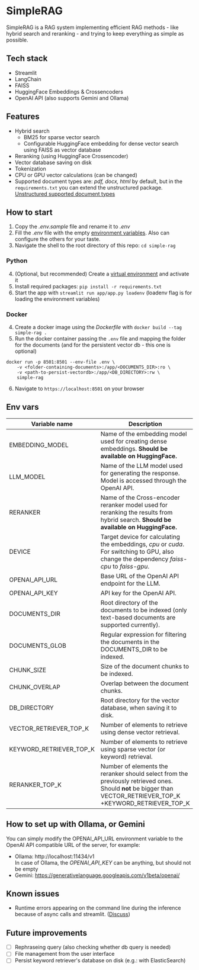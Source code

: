 # SimpleRAG
SimpleRAG is a RAG system implementing efficient RAG methods - like hybrid search and reranking - and trying to keep everything as simple as possible.

## Tech stack
- Streamlit
- LangChain
- FAISS
- HuggingFace Embeddings & Crossencoders
- OpenAI API (also supports Gemini and Ollama)

## Features
- Hybrid search
    - BM25 for sparse vector search
    - Configurable HuggingFace embedding for dense vector search using FAISS as vector database
- Reranking (using HuggingFace Crossencoder)
- Vector database saving on disk
- Tokenization
- CPU or GPU vector calculations (can be changed)
- Supported document types are: *pdf, docx, html* by default, but in the `requirements.txt` you can extend the unstructured package. [Unstructured supported document types](https://docs.unstructured.io/open-source/core-functionality/partitioning)

## How to start
1. Copy the *.env.sample* file and rename it to *.env*
2. Fill the *.env* file with the empty [environment variables](#env-vars). Also can configure the others for your taste.
3. Navigate the shell to the root directory of this repo: `cd simple-rag`
### Python
4. (Optional, but recommended) Create a [virtual environment](https://docs.python.org/3/library/venv.html) and activate it
5. Install required packages: `pip install -r requirements.txt`
6. Start the app with `streamlit run app/app.py loadenv` (loadenv flag is for loading the environment variables)
### Docker
4. Create a docker image using the *Dockerfile* with `docker build --tag simple-rag .`
5. Run the docker container passing the `.env` file and mapping the folder for the documents (and for the persistent vector db - this one is optional)
```
docker run -p 8501:8501 --env-file .env \
    -v <folder-containing-documents>:/app/<DOCUMENTS_DIR>:ro \
    -v <path-to-persist-vectordb>:/app/<DB_DIRECTORY>:rw \
    simple-rag
```
6. Navigate to `https://localhost:8501` on your browser

## Env vars

| Variable name           | Description                                                                                                                                                                        |
| ----------------------- | ---------------------------------------------------------------------------------------------------------------------------------------------------------------------------------- |
| EMBEDDING_MODEL         | Name of the embedding model used for creating dense embeddings. **Should be available on HuggingFace.**                                                                            |
| LLM_MODEL               | Name of the LLM model used for generating the response. Model is accessed through the OpenAI API.                                                                                  |
| RERANKER                | Name of the Cross-encoder reranker model used for reranking the results from hybrid search. **Should be available on HuggingFace.**                                                |
| DEVICE                  | Target device for calculating the embeddings, *cpu* or *cuda*. For switching to GPU, also change the dependency *faiss-cpu* to *faiss-gpu*. |
| OPENAI_API_URL          | Base URL of the OpenAI API endpoint for the LLM.                                                                                                                                        |
| OPENAI_API_KEY          | API key for the OpenAI API.                                                                                                                                                        |
| DOCUMENTS_DIR           | Root directory of the documents to be indexed (only text-based documents are supported currently).                                                                                 |
| DOCUMENTS_GLOB          | Regular expression for filtering the documents in the DOCUMENTS_DIR to be indexed.                                                                                                 |
| CHUNK_SIZE              | Size of the document chunks to be indexed.                                                                                                                                         |
| CHUNK_OVERLAP           | Overlap between the document chunks.                                                                                                                                               |
| DB_DIRECTORY            | Root directory for the vector database, when saving it to disk.                                                                                                                    |
| VECTOR_RETRIEVER_TOP_K  | Number of elements to retrieve using dense vector retrieval.                                                                                                                       |
| KEYWORD_RETRIEVER_TOP_K | Number of elements to retrieve using sparse vector (or keyword) retrieval.                                                                                                         |
| RERANKER_TOP_K          | Number of elements the reranker should select from the previously retrieved ones. Should **not** be bigger than VECTOR_RETRIEVER_TOP_K +KEYWORD_RETRIEVER_TOP_K                    |

## How to set up with Ollama, or Gemini
You can simply modify the OPENAI_API_URL environment variable to the OpenAI API compatible URL of the server, for example:
- Ollama: http://localhost:11434/v1 \
In case of Ollama, the *OPENAI_API_KEY* can be anything, but should not be empty
- Gemini: https://generativelanguage.googleapis.com/v1beta/openai/

## Known issues
- Runtime errors appearing on the command line during the inference because of async calls and streamlit. ([Discuss](https://discuss.streamlit.io/t/streamlit-and-asynchronous-functions/30684/3))

## Future improvements
- [ ] Rephraseing query (also checking whether db query is needed)
- [ ] File management from the user interface
- [ ] Persist keyword retriever's database on disk (e.g.: with ElasticSearch)
